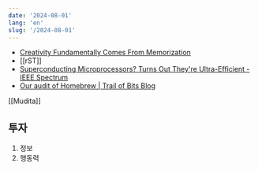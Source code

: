 ```yaml
---
date: '2024-08-01'
lang: 'en'
slug: '/2024-08-01'
---
```


- [Creativity Fundamentally Comes From Memorization](https://shwin.co/blog/creativity-fundamentally-comes-from-memorization)
- [[rST]]
- [Superconducting Microprocessors? Turns Out They're Ultra-Efficient - IEEE Spectrum](https://spectrum.ieee.org/new-superconductor-microprocessor-yields-a-substantial-boost-in-efficiency)
- [Our audit of Homebrew | Trail of Bits Blog](https://blog.trailofbits.com/2024/07/30/our-audit-of-homebrew/)

[[Mudita]]

## 투자

1. 정보
2. 행동력
